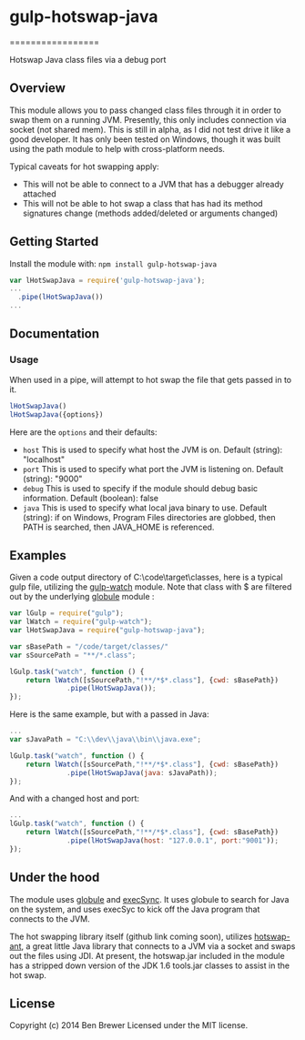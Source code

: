 # gulp-hotswap-java
=================

Hotswap Java class files via a debug port

## Overview

This module allows you to pass changed class files through it in order to swap them on a running JVM. Presently, this only includes connection via socket (not shared mem). This is still in alpha, as I did not test drive it like a good developer. It has only been tested on Windows, though it was built using the path module to help with cross-platform needs.

Typical caveats for hot swapping apply:

- This will not be able to connect to a JVM that has a debugger already attached
- This will not be able to hot swap a class that has had its method signatures change (methods added/deleted or arguments changed)


## Getting Started
Install the module with: `npm install gulp-hotswap-java`

```javascript
var lHotSwapJava = require('gulp-hotswap-java');
...
  .pipe(lHotSwapJava())
...
```

## Documentation

### Usage
When used in a pipe, will attempt to hot swap the file that gets passed in to it.

```js
lHotSwapJava()
lHotSwapJava({options})
```

Here are the `options` and their defaults:

* `host` This is used to specify what host the JVM is on. Default (string): "localhost"
* `port` This is used to specify what port the JVM is listening on. Default (string): "9000"
* `debug` This is used to specify if the module should debug basic information. Default (boolean): false
* `java` This is used to specify what local java binary to use. Default (string): if on Windows, Program Files directories are globbed, then PATH is searched, then JAVA_HOME is referenced.

## Examples

Given a code output directory of C:\code\target\classes, here is a typical gulp file, utilizing the [gulp-watch][] module. Note that class with $ are filtered out by the underlying [globule][] module :

[globule]: https://github.com/cowboy/node-globule
[gulp-watch]: https://github.com/floatdrop/gulp-watch

```js
var lGulp = require("gulp");
var lWatch = require("gulp-watch");
var lHotSwapJava = require("gulp-hotswap-java");

var sBasePath = "/code/target/classes/"
var sSourcePath = "**/*.class";

lGulp.task("watch", function () {
    return lWatch([sSourcePath,"!**/*$*.class"], {cwd: sBasePath})
		      .pipe(lHotSwapJava());
});

```

Here is the same example, but with a passed in Java:
```js
...
var sJavaPath = "C:\\dev\\java\\bin\\java.exe";

lGulp.task("watch", function () {
    return lWatch([sSourcePath,"!**/*$*.class"], {cwd: sBasePath})
		      .pipe(lHotSwapJava(java: sJavaPath));
});

```

And with a changed host and port:
```js
...
lGulp.task("watch", function () {
    return lWatch([sSourcePath,"!**/*$*.class"], {cwd: sBasePath})
		      .pipe(lHotSwapJava(host: "127.0.0.1", port:"9001"));
});

```

## Under the hood
The module uses [globule][] and [execSync][]. It uses globule to search for Java on the system, and uses execSyc to kick off the Java program that connects to the JVM.

The hot swapping library itself (github link coming soon), utilizes [hotswap-ant][], a great little Java library that connects to a JVM via a socket and swaps out the files using JDI. At present, the hotswap.jar included in the module has a stripped down version of the JDK 1.6 tools.jar classes to assist in the hot swap.

[hotswap-ant]: https://code.google.com/p/hotswap
[execSync]: https://github.com/mgutz/execSync

## License
Copyright (c) 2014 Ben Brewer
Licensed under the MIT license.
